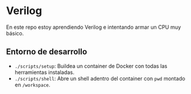 # Verilog

En este repo estoy aprendiendo Verilog e intentando armar un CPU muy básico.

## Entorno de desarrollo

- `./scripts/setup`: Buildea un container de Docker con todas las herramientas instaladas.
- `./scripts/shell`: Abre un shell adentro del container con `pwd` montado en `/workspace`.
